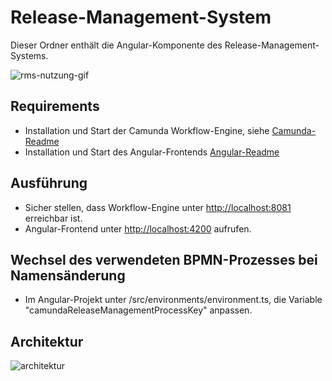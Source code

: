 

# Release-Management-System

Dieser Ordner enthält die Angular-Komponente des Release-Management-Systems.

![rms-nutzung-gif](https://user-images.githubusercontent.com/39858598/166148392-3ff42545-76a7-4ace-b20c-74885f009d4b.gif)

## Requirements

- Installation und Start der Camunda Workflow-Engine, siehe [Camunda-Readme](/camunda/README.md)
- Installation und Start des Angular-Frontends [Angular-Readme](/angular/README.md)

## Ausführung
- Sicher stellen, dass Workflow-Engine unter [http://localhost:8081](http://localhost:8081) erreichbar ist.
- Angular-Frontend unter [http://localhost:4200](http://localhost:4200) aufrufen.

## Wechsel des verwendeten BPMN-Prozesses bei Namensänderung
- Im Angular-Projekt unter /src/environments/environment.ts, die Variable "camundaReleaseManagementProcessKey" anpassen.

## Architektur

![architektur](https://user-images.githubusercontent.com/39858598/166148190-2596543d-122d-4f7d-bc6e-fd224c3340d7.jpg)


